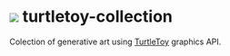 # <img src="https://github.com/artHub-j/turtletoy-collection/assets/92806890/d08f229e-bbe4-4764-ad7d-1e4e7a27b7ff"/>  turtletoy-collection
Colection of generative art using [TurtleToy](https://turtletoy.net/) graphics API. 

